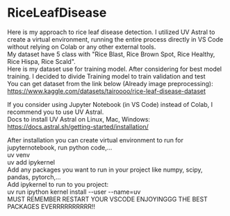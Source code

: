 # RiceLeafDisease
 Here is my approach to rice leaf disease detection. I utilized UV Astral to create a virtual environment, running the entire process directly in VS Code without relying on Colab or any other external tools.  
My dataset have 5 class with "Rice Blast, Rice Brown Spot, Rice Healthy, Rice Hispa, Rice Scald".   
Here is my dataset use for training model. After considering for best model training. I decided to divide Training model to train validation and test  
You can get dataset from the link below (Already image preprocessing):  
https://www.kaggle.com/datasets/tairoooo/rice-leaf-disease-dataset


If you consider using Jupyter Notebook (in VS Code) instead of Colab, I recommend you to use UV Astral.  
Docs to install UV Astral on Linux, Mac, Windows:  
https://docs.astral.sh/getting-started/installation/  

After installation you can create virtual environment to run for jupyternotebook, run python code,...  
uv venv  
uv add ipykernel  
Add any packages you want to run in your project like numpy, scipy, pandas, pytorch,...  
Add ipykernel to run to you project:  
uv run ipython kernel install --user --name=uv  
MUST REMEMBER RESTART YOUR VSCODE
ENJOYINGGG THE BEST PACKAGES EVERRRRRRRRRR!!
